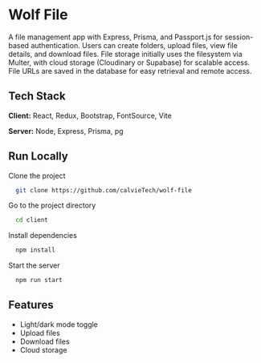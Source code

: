 
# Wolf File

A file management app with Express, Prisma, and Passport.js for session-based authentication. Users can create folders, upload files, view file details, and download files. File storage initially uses the filesystem via Multer, with cloud storage (Cloudinary or Supabase) for scalable access. File URLs are saved in the database for easy retrieval and remote access.


## Tech Stack

**Client:** React, Redux, Bootstrap, FontSource, Vite

**Server:** Node, Express, Prisma, pg


## Run Locally

Clone the project

```bash
  git clone https://github.com/calvieTech/wolf-file
```

Go to the project directory

```bash
  cd client
```

Install dependencies

```bash
  npm install
```

Start the server

```bash
  npm run start
```


## Features

- Light/dark mode toggle
- Upload files
- Download files
- Cloud storage
